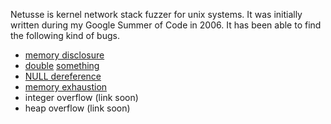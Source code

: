 Netusse is kernel network stack fuzzer for unix systems. It was initially written during my Google Summer of Code in 2006. It has been able to find the following kind of bugs.

  * [memory disclosure](http://www.openbsd.org/cgi-bin/cvsweb/src/sys/netinet/ip_output.c.diff?r1=1.200;r2=1.201)
  * [double](http://svnweb.freebsd.org/base?view=revision&revision=230104) [something](http://www.oracle.com/technetwork/topics/security/cpujan2012-366304.html)
  * [NULL dereference](http://marc.info/?l=openbsd-cvs&m=125880991716458&w=2)
  * [memory exhaustion](http://www.freebsd.org/cgi/query-pr.cgi?pr=100219)
  * integer overflow (link soon)
  * heap overflow (link soon)
